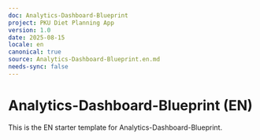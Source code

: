 ```yaml
---
doc: Analytics-Dashboard-Blueprint
project: PKU Diet Planning App
version: 1.0
date: 2025-08-15
locale: en
canonical: true
source: Analytics-Dashboard-Blueprint.en.md
needs-sync: false
---
```


# Analytics-Dashboard-Blueprint (EN)

This is the EN starter template for Analytics-Dashboard-Blueprint.
